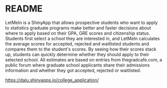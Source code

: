 # README

LetMeIn is a ShinyApp that allows prospective students who want to apply to statistics graduate programs make better and faster decisions about where to apply based on their GPA, GRE scores and citizenship status. Students first select a school they are interested in, and LetMeIn calculates the average scores for accepted, rejected and waitlisted students and compares them to the student's scores. By seeing how their scores stack up, students can quickly determine whether they should apply to their selected school. All estimates are based on entries from thegradcafe.com, a public forum where graduate school applicants share their admissions information and whether they got accepted, rejected or waitlisted.

https://dalu.shinyapps.io/college_application/
